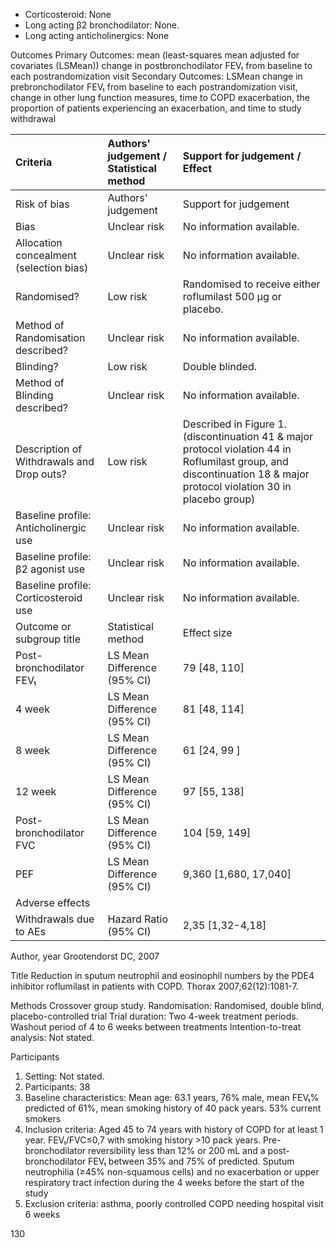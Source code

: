 - Corticosteroid: None
- Long acting β2 bronchodilator: None.
- Long acting anticholinergics: None

Outcomes
Primary Outcomes: mean (least-squares mean adjusted for covariates (LSMean)) change in postbronchodilator FEV₁ from baseline to each postrandomization visit
Secondary Outcomes: LSMean change in prebronchodilator FEV₁ from baseline to each postrandomization visit, change in other lung function measures, time to COPD exacerbation, the proportion of patients experiencing an exacerbation, and time to study withdrawal

| Criteria | Authors' judgement / Statistical method | Support for judgement / Effect |
| :---------------------------------------- | :-------------------------------------- | :------------------------------------------------------------------------------------------------------ |
| Risk of bias | Authors' judgement | Support for judgement |
| Bias | Unclear risk | No information available. |
| Allocation concealment (selection bias) | Unclear risk | No information available. |
| Randomised? | Low risk | Randomised to receive either roflumilast 500 μg or placebo. |
| Method of Randomisation described? | Unclear risk | No information available. |
| Blinding? | Low risk | Double blinded. |
| Method of Blinding described? | Unclear risk | No information available. |
| Description of Withdrawals and Drop outs? | Low risk | Described in Figure 1. (discontinuation 41 & major protocol violation 44 in Roflumilast group, and discontinuation 18 & major protocol violation 30 in placebo group) |
| Baseline profile: Anticholinergic use | Unclear risk | No information available. |
| Baseline profile: β2 agonist use | Unclear risk | No information available. |
| Baseline profile: Corticosteroid use | Unclear risk | No information available. |
| Outcome or subgroup title | Statistical method | Effect size |
| Post-bronchodilator FEV₁ | LS Mean Difference (95% CI) | 79 [48, 110] |
| 4 week | LS Mean Difference (95% CI) | 81 [48, 114] |
| 8 week | LS Mean Difference (95% CI) | 61 [24, 99 ] |
| 12 week | LS Mean Difference (95% CI) | 97 [55, 138] |
| Post-bronchodilator FVC | LS Mean Difference (95% CI) | 104 [59, 149] |
| PEF | LS Mean Difference (95% CI) | 9,360 [1,680, 17,040] |
| Adverse effects | | |
| Withdrawals due to AEs | Hazard Ratio (95% CI) | 2,35 [1,32-4,18] |

Author, year
Grootendorst DC, 2007

Title
Reduction in sputum neutrophil and eosinophil numbers by the PDE4 inhibitor roflumilast in patients with COPD. Thorax 2007;62(12):1081-7.

Methods
Crossover group study.
Randomisation: Randomised, double blind, placebo-controlled trial
Trial duration: Two 4-week treatment periods. Washout period of 4 to 6 weeks between treatments
Intention-to-treat analysis: Not stated.

Participants
1) Setting: Not stated.
2) Participants: 38
3) Baseline characteristics: Mean age: 63.1 years, 76% male, mean FEV₁% predicted of 61%, mean smoking history of 40 pack years. 53% current smokers
4) Inclusion criteria: Aged 45 to 74 years with history of COPD for at least 1 year. FEV₁/FVC≤0,7 with smoking history >10 pack years. Pre-bronchodilator reversibility less than 12% or 200 mL and a post-bronchodilator FEV₁ between 35% and 75% of predicted. Sputum neutrophilia (≥45% non-squamous cells) and no exacerbation or upper respiratory tract infection during the 4 weeks before the start of the study
5) Exclusion criteria: asthma, poorly controlled COPD needing hospital visit 6 weeks

<PAGE>130